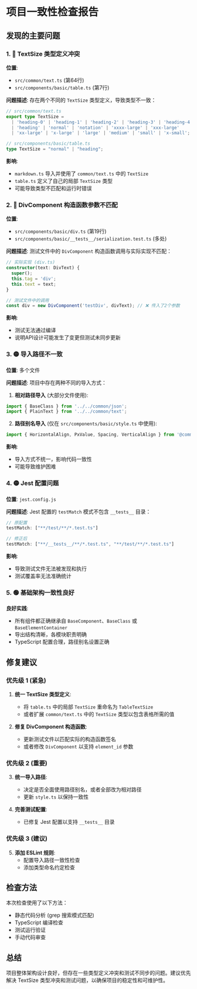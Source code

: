 # 项目一致性检查报告

## 发现的主要问题

### 1. 🔴 **TextSize 类型定义冲突**

**位置**: 
- `src/common/text.ts` (第64行)
- `src/components/basic/table.ts` (第7行)

**问题描述**: 
存在两个不同的 `TextSize` 类型定义，导致类型不一致：

```typescript
// src/common/text.ts
export type TextSize =
  | 'heading-0' | 'heading-1' | 'heading-2' | 'heading-3' | 'heading-4'
  | 'heading' | 'normal' | 'notation' | 'xxxx-large' | 'xxx-large'
  | 'xx-large' | 'x-large' | 'large' | 'medium' | 'small' | 'x-small';

// src/components/basic/table.ts  
type TextSize = "normal" | "heading";
```

**影响**: 
- `markdown.ts` 导入并使用了 `common/text.ts` 中的 `TextSize`
- `table.ts` 定义了自己的局部 `TextSize` 类型
- 可能导致类型不匹配和运行时错误

### 2. 🔴 **DivComponent 构造函数参数不匹配**

**位置**: 
- `src/components/basic/div.ts` (第19行)
- `src/components/basic/__tests__/serialization.test.ts` (多处)

**问题描述**: 
测试文件中的 `DivComponent` 构造函数调用与实际实现不匹配：

```typescript
// 实际实现 (div.ts)
constructor(text: DivText) {
  super();
  this.tag = 'div';
  this.text = text;
}

// 测试文件中的调用
const div = new DivComponent('testDiv', divText); // ❌ 传入了2个参数
```

**影响**: 
- 测试无法通过编译
- 说明API设计可能发生了变更但测试未同步更新

### 3. 🟡 **导入路径不一致**

**位置**: 多个文件

**问题描述**: 
项目中存在两种不同的导入方式：

1. **相对路径导入** (大部分文件使用):
```typescript
import { BaseClass } from '../../common/json';
import { PlainText } from '../../common/text';
```

2. **路径别名导入** (仅在 `src/components/basic/style.ts` 中使用):
```typescript
import { HorizontalAlign, PxValue, Spacing, VerticalAlign } from '@common/style';
```

**影响**: 
- 导入方式不统一，影响代码一致性
- 可能导致维护困难

### 4. 🟡 **Jest 配置问题**

**位置**: `jest.config.js`

**问题描述**: 
Jest 配置的 `testMatch` 模式不包含 `__tests__` 目录：

```javascript
// 原配置
testMatch: ["**/test/**/*.test.ts"]

// 修正后
testMatch: ["**/__tests__/**/*.test.ts", "**/test/**/*.test.ts"]
```

**影响**: 
- 导致测试文件无法被发现和执行
- 测试覆盖率无法准确统计

### 5. 🟢 **基础架构一致性良好**

**良好实践**: 
- 所有组件都正确继承自 `BaseComponent`、`BaseClass` 或 `BaseElementContainer`
- 导出结构清晰，各模块职责明确
- TypeScript 配置合理，路径别名设置正确

## 修复建议

### 优先级 1 (紧急)
1. **统一 TextSize 类型定义**: 
   - 将 `table.ts` 中的局部 `TextSize` 重命名为 `TableTextSize`
   - 或者扩展 `common/text.ts` 中的 `TextSize` 类型以包含表格所需的值

2. **修复 DivComponent 构造函数**: 
   - 更新测试文件以匹配实际的构造函数签名
   - 或者修改 `DivComponent` 以支持 `element_id` 参数

### 优先级 2 (重要)
3. **统一导入路径**: 
   - 决定是否全面使用路径别名，或者全部改为相对路径
   - 更新 `style.ts` 以保持一致性

4. **完善测试配置**: 
   - 已修复 Jest 配置以支持 `__tests__` 目录

### 优先级 3 (建议)
5. **添加 ESLint 规则**: 
   - 配置导入路径一致性检查
   - 添加类型命名约定检查

## 检查方法

本次检查使用了以下方法：
- 静态代码分析 (grep 搜索模式匹配)
- TypeScript 编译检查
- 测试运行验证
- 手动代码审查

## 总结

项目整体架构设计良好，但存在一些类型定义冲突和测试不同步的问题。建议优先解决 TextSize 类型冲突和测试问题，以确保项目的稳定性和可维护性。